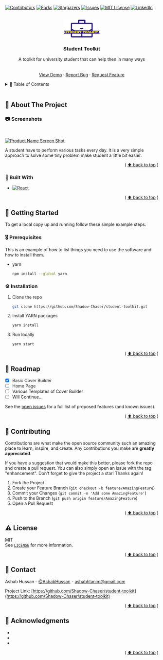 ﻿<!-- Improved compatibility of ⬆️ back to top link: See: https://github.com/othneildrew/Best-README-Template/pull/73 -->

<a name="readme-top"></a>

<!--
*** Thanks for checking out the Best-README-Template. If you have a suggestion
*** that would make this better, please fork the repo and create a pull request
*** or simply open an issue with the tag "enhancement".
*** Don't forget to give the project a star!
*** Thanks again! Now go create something AMAZING! :D
-->

<!-- PROJECT SHIELDS -->
<!--
*** I'm using markdown "reference style" links for readability.
*** Reference links are enclosed in brackets [ ] instead of parentheses ( ).
*** See the bottom of this document for the declaration of the reference variables
*** for contributors-url, forks-url, etc. This is an optional, concise syntax you may use.
*** https://www.markdownguide.org/basic-syntax/#reference-style-links
-->

[![Contributors][contributors-shield]][contributors-url]
[![Forks][forks-shield]][forks-url]
[![Stargazers][stars-shield]][stars-url]
[![Issues][issues-shield]][issues-url]
[![MIT License][license-shield]][license-url]
[![LinkedIn][linkedin-shield]][linkedin-url]

<!-- PROJECT LOGO -->
<br />
<div align="center">
  <a href="">
    <img src="./src/assets/logo.png" alt="Logo" width="120" height="60">
  </a>

<h3 align="center">Student Toolkit</h3>

  <p align="center">
    A toolkit for university student that can help then in many ways
    <br /> 
    <!-- <a href="https://github.com/Shadow-Chaser/student-toolkit"><strong>Explore the docs »</strong></a> -->
    <br />
    <br />
    <a href="https://studenttoolkit.netlify.app/">View Demo</a>
    ·
    <a href="https://github.com/Shadow-Chaser/student-toolkit/issues">Report Bug</a>
    ·
    <a href="https://github.com/Shadow-Chaser/student-toolkit/issues">Request Feature</a>
  </p>
</div>

<!-- TABLE OF CONTENTS -->
<details>
  <summary>📔 Table of Contents</summary>
  <ol>
    <li>
      <a href="#about-the-project">About The Project</a>
      <ul>
        <li><a href="#built-with">Built With</a></li>
      </ul>
    </li>
    <li>
      <a href="#getting-started">Getting Started</a>
      <ul>
        <li><a href="#prerequisites">Prerequisites</a></li>
        <li><a href="#installation">Installation</a></li>
      </ul>
    </li>
    <!-- <li><a href="#usage">Usage</a></li> -->
    <li><a href="#roadmap">Roadmap</a></li>
    <li><a href="#contributing">Contributing</a></li>
    <li><a href="#license">License</a></li>
    <li><a href="#contact">Contact</a></li>
    <li><a href="#acknowledgments">Acknowledgments</a></li>
  </ol>
</details>

<!-- ABOUT THE PROJECT -->
<br />
<a name="about-the-project"></a>

## 🌟 About The Project

### 📷 Screenshots

<br />

[![Product Name Screen Shot][product-screenshot]](https://i.ibb.co/yPnWDXB/landing.png)

A student have to perform various tasks every day. It is a very simple approach to solve some tiny problem make student a little bit easier.

<p align="right">( <a href="#readme-top">⬆️ back to top</a> )</p>

<a name="built-with"></a>

### 👾 Built With

- [![React][react.js]][react-url]
<!-- - [![Bootstrap][bootstrap.com]][bootstrap-url] -->

<p align="right">( <a href="#readme-top">⬆️ back to top</a> )</p>

<!-- GETTING STARTED -->

<a name="getting-started"></a>

## 🧰 Getting Started

To get a local copy up and running follow these simple example steps.

<a name="prerequisites"></a>

### 🎖️ Prerequisites

This is an example of how to list things you need to use the software and how to install them.

- yarn
  ```sh
  npm install --global yarn
  ```

<a name="installation"></a>

### ⚙️ Installation

<!-- 1. Get a free API Key at [https://example.com](https://example.com) -->

1. Clone the repo
   ```sh
   git clone https://github.com/Shadow-Chaser/student-toolkit.git
   ```
2. Install YARN packages
   ```sh
   yarn install
   ```
3. Run locally
   ```sh
   yarn start
   ```
   <!-- 4. Enter your API in `config.js`
      ```js
      const API_KEY = "ENTER YOUR API";
      ``` -->

<p align="right">( <a href="#readme-top">⬆️ back to top</a> )</p>

<!-- USAGE EXAMPLES -->

<!-- <a name="usage"></a>

## 👀 Usage

Use this space to show useful examples of how a project can be used. Additional screenshots, code examples and demos work well in this space. You may also link to more resources.

_For more examples, please refer to the [Documentation](https://example.com)_

<p align="right">( <a href="#readme-top">⬆️ back to top</a> )</p> -->

<!-- ROADMAP -->

<a name="roadmap"></a>

## 🧭 Roadmap

- [x] Basic Cover Builder
- [ ] Home Page
- [ ] Various Templates of Cover Builder
- [ ] Will Continue...

See the [open issues](https://github.com/Shadow-Chaser/student-toolkit/issues) for a full list of proposed features (and known issues).

<p align="right">( <a href="#readme-top">⬆️ back to top</a> )</p>

<!-- CONTRIBUTING -->

<a name="contributing"></a>

## 👋 Contributing

Contributions are what make the open source community such an amazing place to learn, inspire, and create. Any contributions you make are **greatly appreciated**.

If you have a suggestion that would make this better, please fork the repo and create a pull request. You can also simply open an issue with the tag "enhancement".
Don't forget to give the project a star! Thanks again!

1. Fork the Project
2. Create your Feature Branch (`git checkout -b feature/AmazingFeature`)
3. Commit your Changes (`git commit -m 'Add some AmazingFeature'`)
4. Push to the Branch (`git push origin feature/AmazingFeature`)
5. Open a Pull Request

<p align="right">( <a href="#readme-top">⬆️ back to top</a> )</p>

<!-- LICENSE -->

## ⚠️ License

<a name="license"></a>
[MIT](https://opensource.org/licenses/MIT)
<br/>
See [ `LICENSE`](https://github.com/Shadow-Chaser/student-toolkit/blob/main/LICENSE) for more information.

<p align="right">( <a href="#readme-top">⬆️ back to top</a> )</p>

<!-- CONTACT -->

<a name="contact"></a>

## 🤝 Contact

Ashab Hussan - [@AshabHussan](https://twitter.com/AshabHussan) - ashabhtanim@gmail.com

Project Link: [https://github.com/Shadow-Chaser/student-toolkit](https://github.com/Shadow-Chaser/student-toolkit)

<p align="right">( <a href="#readme-top">⬆️ back to top</a> )</p>

<!-- ACKNOWLEDGMENTS -->

<a name="acknowledgments"></a>

## 💎 Acknowledgments

- []()
- []()
- []()

<p align="right">( <a href="#readme-top">⬆️ back to top</a> )</p>

<!-- MARKDOWN LINKS & IMAGES -->
<!-- https://www.markdownguide.org/basic-syntax/#reference-style-links -->

[contributors-shield]: https://img.shields.io/github/contributors/Shadow-Chaser/student-toolkit.svg?style=for-the-badge
[contributors-url]: https://github.com/Shadow-Chaser/student-toolkit/graphs/contributors
[forks-shield]: https://img.shields.io/github/forks/Shadow-Chaser/student-toolkit.svg?style=for-the-badge
[forks-url]: https://github.com/Shadow-Chaser/student-toolkit/network/members
[stars-shield]: https://img.shields.io/github/stars/Shadow-Chaser/student-toolkit.svg?style=for-the-badge
[stars-url]: https://github.com/Shadow-Chaser/student-toolkit/stargazers
[issues-shield]: https://img.shields.io/github/issues/Shadow-Chaser/student-toolkit.svg?style=for-the-badge
[issues-url]: https://github.com/Shadow-Chaser/student-toolkit/issues
[license-shield]: https://img.shields.io/github/license/Shadow-Chaser/student-toolkit.svg?style=for-the-badge
[license-url]: https://github.com/Shadow-Chaser/student-toolkit/blob/master/LICENSE.txt
[linkedin-shield]: https://img.shields.io/badge/-LinkedIn-black.svg?style=for-the-badge&logo=linkedin&colorB=555
[linkedin-url]: https://linkedin.com/in/ashabhussan
[product-screenshot]: https://i.ibb.co/yPnWDXB/landing.png
[next.js]: https://img.shields.io/badge/next.js-000000?style=for-the-badge&logo=nextdotjs&logoColor=white
[next-url]: https://nextjs.org/
[react.js]: https://img.shields.io/badge/React-20232A?style=for-the-badge&logo=react&logoColor=61DAFB
[react-url]: https://reactjs.org/
[vue.js]: https://img.shields.io/badge/Vue.js-35495E?style=for-the-badge&logo=vuedotjs&logoColor=4FC08D
[vue-url]: https://vuejs.org/
[angular.io]: https://img.shields.io/badge/Angular-DD0031?style=for-the-badge&logo=angular&logoColor=white
[angular-url]: https://angular.io/
[svelte.dev]: https://img.shields.io/badge/Svelte-4A4A55?style=for-the-badge&logo=svelte&logoColor=FF3E00
[svelte-url]: https://svelte.dev/
[laravel.com]: https://img.shields.io/badge/Laravel-FF2D20?style=for-the-badge&logo=laravel&logoColor=white
[laravel-url]: https://laravel.com
[bootstrap.com]: https://img.shields.io/badge/Bootstrap-563D7C?style=for-the-badge&logo=bootstrap&logoColor=white
[bootstrap-url]: https://getbootstrap.com
[jquery.com]: https://img.shields.io/badge/jQuery-0769AD?style=for-the-badge&logo=jquery&logoColor=white
[jquery-url]: https://jquery.com
